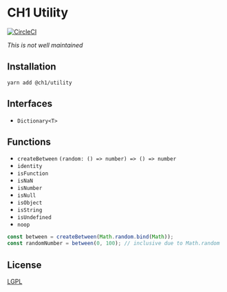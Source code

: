 # CH1 Utility

[![CircleCI](https://circleci.com/gh/bennett000/ch1-utility.svg?style=svg)](https://circleci.com/gh/bennett000/ch1-utility)

_This is not well maintained_

## Installation

`yarn add @ch1/utility`

## Interfaces

- `Dictionary<T>`

## Functions

- `createBetween` `(random: () => number) => () => number`
- `identity`
- `isFunction`
- `isNaN`
- `isNumber`
- `isNull`
- `isObject`
- `isString`
- `isUndefined`
- `noop`

```ts
const between = createBetween(Math.random.bind(Math));
const randomNumber = between(0, 100); // inclusive due to Math.random
```

## License

[LGPL](./LICENSE 'Lesser GNU Public License')
